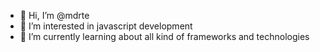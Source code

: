 - 👋 Hi, I’m @mdrte
- 👀 I’m interested in javascript development
- 🌱 I’m currently learning about all kind of frameworks and technologies
